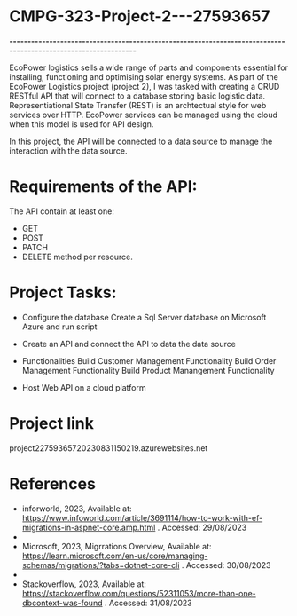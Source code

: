 # CMPG-323-Project-2---27593657

**---------------------------------------------------------------------------------------------------------------**

EcoPower logistics sells a wide range of parts and components essential for installing, functioning and optimising 
solar energy systems.
As part of the EcoPower Logistics project (project 2), I was tasked with creating a CRUD RESTful API that will 
connect to a database storing basic logistic data. Representiational State Transfer (REST) is an archtectual style 
for web services over HTTP. EcoPower services can be managed using the cloud when this model is used for API design.

In this project, the API will be connected to a data source to manage the interaction with the data source. 

# Requirements of the API:
The API contain at least one:
- GET
- POST
- PATCH
- DELETE
method per resource.

# Project Tasks:
- Configure the database
  Create a Sql Server database on Microsoft Azure and run script

- Create an API and connect the API to data the data source

- Functionalities
  Build Customer Management Functionality
  Build Order Management Functionality
  Build Product Manangement Functionality

- Host Web API on a cloud platform

# Project link

project22759365720230831150219.azurewebsites.net

# References

- inforworld, 2023, Available at: https://www.infoworld.com/article/3691114/how-to-work-with-ef-migrations-in-aspnet-core.amp.html . Accessed: 29/08/2023
- 
- Microsoft, 2023, Migrrations Overview, Available at: https://learn.microsoft.com/en-us/core/managing-schemas/migrations/?tabs=dotnet-core-cli . Accessed: 30/08/2023
- 
- Stackoverflow, 2023, Available at: https://stackoverflow.com/questions/52311053/more-than-one-dbcontext-was-found . Accessed: 31/08/2023
